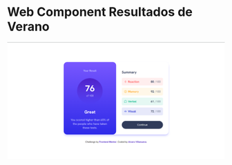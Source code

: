 # Web Component Resultados de Verano

![](https://raw.githubusercontent.com/alvaro-dev11/Resultados-de-Verano/main/image.png)

